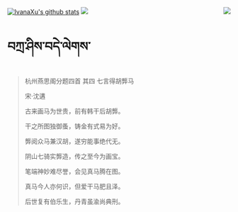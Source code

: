 [![IvanaXu's github stats](https://github-readme-stats.vercel.app/api?username=IvanaXu&show_icons=true&theme=vue-dark)](https://github.com/anuraghazra/github-readme-stats)
<img align="right" src="https://github-readme-stats.vercel.app/api/top-langs/?username=IvanaXu&langs_count=7&theme=graywhite" />
<img src="https://github-readme-stats.vercel.app/api/wakatime?username=IvanaXu&layout=compact&langs_count=6&theme=vue-dark&&custom_title=Programming Times(Jul 29 2021-)" />
# བཀྲ་ཤིས་བདེ་ལེགས་
> 杭州燕思阁分题四首 其四 七言得胡龏马
>
> 宋·沈遘
>
> 古来画马为世贵，前有韩干后胡龏。
> 
> 干之所图独御蚤，铸金有式易为好。
> 
> 龏阅众马兼汉胡，遂穷能事绝代无。
> 
> 阴山七骑实龏造，传之至今为画宝。
> 
> 笔端神妙难尽誉，会见真马腾在图。
> 
> 真马今人亦何识，但爱干马肥且泽。
> 
> 后世复有伯乐生，丹青虽渝尚典刑。